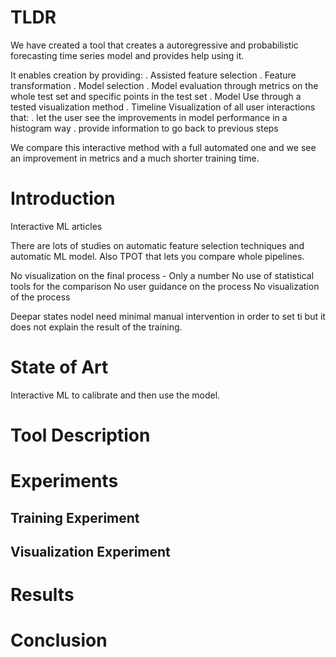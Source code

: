 
# TLDR

We have created a tool that creates a autoregressive and probabilistic forecasting time series model and 
provides help using it.

It enables creation by providing:
. Assisted feature selection
. Feature transformation
. Model selection
. Model evaluation through metrics on the whole test set and specific points in the test set 
. Model Use through a tested visualization method
. Timeline Visualization of all user interactions that:
    . let the user see the improvements in model performance in a histogram way
    . provide information to go back to previous steps

We compare this interactive method with a full automated one and we see an improvement in metrics and a much shorter training time. 

# Introduction

Interactive ML articles

There are lots of studies on automatic feature selection techniques and automatic ML model. Also TPOT that lets you compare whole pipelines.

No visualization on the final process - Only a number
No use of statistical tools for the comparison
No user guidance on the process
No visualization of the process

Deepar states nodel need minimal manual intervention in order to set ti but it does not explain the result of the training.

# State of Art

Interactive ML to calibrate and then use the model.

# Tool Description
# Experiments
## Training Experiment
## Visualization Experiment
# Results
# Conclusion